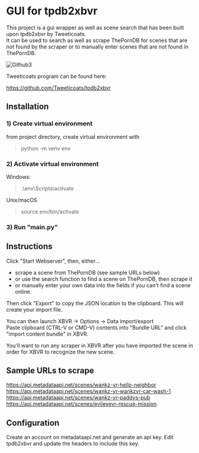# GUI for tpdb2xbvr
This project is a gui wrapper as well as scene search that has been built upon tpdb2xbvr by Tweeticoats.  
It can be used to search as well as scrape ThePornDB for scenes that are not found by the scraper or to manually enter scenes that are not found in ThePornDB.

![Github3](https://user-images.githubusercontent.com/92050698/138799895-7ccd2f91-03ed-4619-befd-f3b5a1eca47c.png)

Tweeticoats program can be found here:  

https://github.com/Tweeticoats/tpdb2xbvr

## Installation

### 1) Create virtual environment  
from project directory, create virtual environment with 

>python -m venv env
### 2) Activate virtual environment
Windows:
> .\env\Scripts\activate  
> 
Unix/macOS  
> source env/bin/activate

### 3) Run "main.py"

## Instructions
Click "Start Webserver", then, either...  

* scrape a scene from ThePornDB (see sample URLs below)  
* or use the search function to find a scene on ThePornDB, then scrape it  
* or manually enter your own data into the fields if you can't find a scene online.  

Then click "Export" to copy the JSON location to the clipboard.  This will create your import file.

You can then launch XBVR -> Options -> Data import/export  
Paste clipboard (CTRL-V or CMD-V) contents into "Bundle URL" and click "import content bundle" in XBVR.

You'll want to run any scraper in XBVR after you have imported the scene in order for XBVR to recognize the new scene.


## Sample URLs to scrape
https://api.metadataapi.net/scenes/wankz-vr-hello-neighbor  
https://api.metadataapi.net/scenes/wankz-vr-wankzvr-car-wash-1  
https://api.metadataapi.net/scenes/wankz-vr-paddys-pub    
https://api.metadataapi.net/scenes/evileyevr-rescue-mission  



## Configuration
Create an account on metadataapi.net and generate an api key.
Edit tpdb2xbvr and update the headers to include this key.

